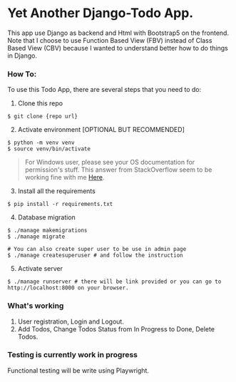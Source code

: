 # Yet Another Django-Todo App.

This app use Django as backend and Html with Bootstrap5 on the frontend. Note that I choose to use Function Based View (FBV) instead of Class Based View (CBV) because I wanted to understand better how to do things in Django. 

### How To:

To use this Todo App, there are several steps that you need to do:

1. Clone this repo
```
$ git clone {repo url}
```

2. Activate environment [OPTIONAL BUT RECOMMENDED]
```
$ python -m venv venv
$ source venv/bin/activate
```

> For Windows user, please see your OS documentation for permission's stuff. This answer from StackOverflow seem to be working fine with me [Here](https://stackoverflow.com/questions/18713086/virtualenv-wont-activate-on-windows).

3. Install all the requirements
```
$ pip install -r requirements.txt 
```

4. Database migration
```
$ ./manage makemigrations
$ ./manage migrate

# You can also create super user to be use in admin page
$ ./manage createsuperuser # and follow the instruction
```

5. Activate server
```
$ ./manage runserver # there will be link provided or you can go to http://localhost:8000 on your browser.
```

### What's working
1. User registration, Login and Logout.
2. Add Todos, Change Todos Status from In Progress to Done, Delete Todos.

### Testing is currently work in progress
Functional testing will be write using Playwright.